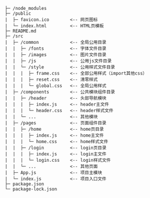     ├─ /node_modules
    ├─ /public
    |  ├─ favicon.ico        <-- 网页图标
    |  └─ index.html         <-- HTML页模板
    ├─ README.md
    ├─ /src
    |  ├─ /common            <-- 全局公用目录
    |  |  ├─ /fonts          <-- 字体文件目录
    |  |  ├─ /images         <-- 图片文件目录
    |  |  ├─ /js             <-- 公用js文件目录
    |  |  └─ /style          <-- 公用样式文件目录
    |  |  |  ├─ frame.css    <-- 全部公用样式（import其他css）
    |  |  |  ├─ reset.css    <-- 清零样式
    |  |  |  └─ global.css   <-- 全局公用样式
    |  ├─ /components        <-- 公共模块组件目录
    |  |  ├─ /header         <-- 头部导航模块
    |  |  |  ├─ index.js     <-- header主文件
    |  |  |  └─ header.css   <-- header样式文件
    |  |  └─ ...             <-- 其他模块
    |  ├─ /pages             <-- 页面组件目录
    |  |  ├─ /home           <-- home页目录
    |  |  |  ├─ index.js     <-- home主文件
    |  |  |  └─ home.css     <-- home样式文件
    |  |  ├─ /login          <-- login页目录
    |  |  |  ├─ index.js     <-- login主文件
    |  |  |  └─ login.css    <-- login样式文件
    |  |  └─ ...             <-- 其他页面
    |  ├─ App.js             <-- 项目主模块
    |  └─ index.js           <-- 项目入口文件
    ├─ package.json
    └─ package-lock.json

